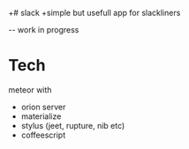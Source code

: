 +# slack
+simple but usefull app for slackliners

--
work in progress


# Tech

meteor with
+ orion server
+ materialize
+ stylus (jeet, rupture, nib etc)
+ coffeescript